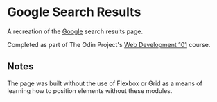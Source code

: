 # Google Search Results

A recreation of the [Google](https://google.com) search results page.

Completed as part of The Odin Project's [Web Development 101](https://www.theodinproject.com/courses/web-development-101) course.

## Notes
The page was built without the use of Flexbox or Grid as a means of learning how to position elements without these modules.
